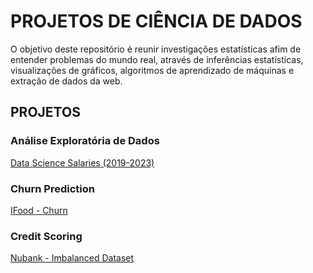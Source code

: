 # **PROJETOS DE CIÊNCIA DE DADOS**

O objetivo deste repositório é reunir investigações estatísticas afim de entender problemas do mundo real, através de inferências estatísticas, visualizações de gráficos, algoritmos de aprendizado de máquinas e extração de dados da web.

## **PROJETOS**

### **Análise Exploratória de Dados**

 [Data Science Salaries (2019-2023)](https://github.com/fayoshida/data-science/tree/bed4fd88a74edb1bb24771deae9562849f09ebd3/DS-Salaries)

### **Churn Prediction**

[IFood - Churn](https://github.com/fayoshida/data-science/tree/e8257a3eac6da7bd6591f546b87a3795c0f0b99c/Churn%20Prediction%20-%20IFood)

### **Credit Scoring**

 [Nubank - Imbalanced Dataset](https://github.com/fayoshida/data-science/tree/e8257a3eac6da7bd6591f546b87a3795c0f0b99c/Credit_Scoring_Imbalanced)
